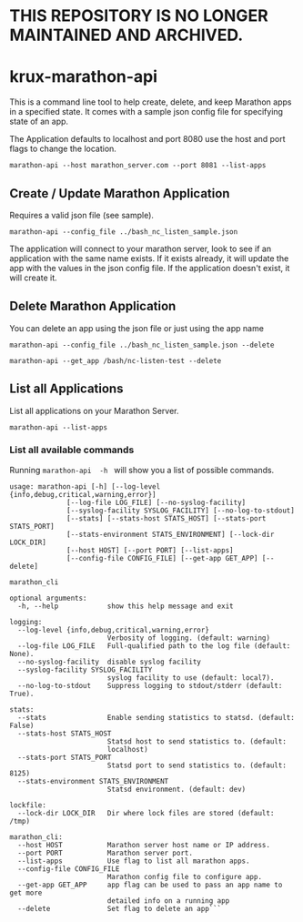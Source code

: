 # THIS REPOSITORY IS NO LONGER MAINTAINED AND ARCHIVED.

# krux-marathon-api

This is a command line tool to help create, delete, and keep Marathon apps in a specified state.
It comes with a sample json config file for specifying state of an app.

The Application defaults to localhost and port 8080 use the host and port flags to change the location.

```marathon-api --host marathon_server.com --port 8081 --list-apps```

## Create / Update Marathon Application
Requires a valid json file (see sample).

```marathon-api --config_file ../bash_nc_listen_sample.json```

The application will connect to your marathon server, look to see if an application with the same name exists. If it exists already, it will update the app with the values in the json config file. If the application doesn't exist, it will create it.

## Delete Marathon Application
You can delete an app using the json file or just using the app name

```marathon-api --config_file ../bash_nc_listen_sample.json --delete```

```marathon-api --get_app /bash/nc-listen-test --delete```

## List all Applications
List all applications on your Marathon Server.

```marathon-api --list-apps```

### List all available commands
Running ```marathon-api  -h ``` will show you a list of possible commands.

```
usage: marathon-api [-h] [--log-level {info,debug,critical,warning,error}]
              [--log-file LOG_FILE] [--no-syslog-facility]
              [--syslog-facility SYSLOG_FACILITY] [--no-log-to-stdout]
              [--stats] [--stats-host STATS_HOST] [--stats-port STATS_PORT]
              [--stats-environment STATS_ENVIRONMENT] [--lock-dir LOCK_DIR]
              [--host HOST] [--port PORT] [--list-apps]
              [--config-file CONFIG_FILE] [--get-app GET_APP] [--delete]

marathon_cli

optional arguments:
  -h, --help            show this help message and exit

logging:
  --log-level {info,debug,critical,warning,error}
                        Verbosity of logging. (default: warning)
  --log-file LOG_FILE   Full-qualified path to the log file (default: None).
  --no-syslog-facility  disable syslog facility
  --syslog-facility SYSLOG_FACILITY
                        syslog facility to use (default: local7).
  --no-log-to-stdout    Suppress logging to stdout/stderr (default: True).

stats:
  --stats               Enable sending statistics to statsd. (default: False)
  --stats-host STATS_HOST
                        Statsd host to send statistics to. (default:
                        localhost)
  --stats-port STATS_PORT
                        Statsd port to send statistics to. (default: 8125)
  --stats-environment STATS_ENVIRONMENT
                        Statsd environment. (default: dev)

lockfile:
  --lock-dir LOCK_DIR   Dir where lock files are stored (default: /tmp)

marathon_cli:
  --host HOST           Marathon server host name or IP address.
  --port PORT           Marathon server port.
  --list-apps           Use flag to list all marathon apps.
  --config-file CONFIG_FILE
                        Marathon config file to configure app.
  --get-app GET_APP     app flag can be used to pass an app name to get more
                        detailed info on a running app
  --delete              Set flag to delete an app```
